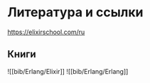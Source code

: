 # Литература и ссылки

https://elixirschool.com/ru


## Книги

![[bib/Erlang/Elixir]]
![[bib/Erlang/Erlang]]
